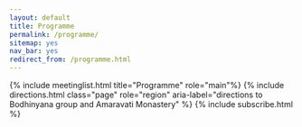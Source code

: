 ```yaml
---
layout: default
title: Programme
permalink: /programme/
sitemap: yes
nav_bar: yes
redirect_from: /programme.html
---
```


{% include meetinglist.html title="Programme" role="main"%}
{% include directions.html class="page" role="region" aria-label="directions to Bodhinyana group and Amaravati Monastery" %}
{% include subscribe.html %} 

